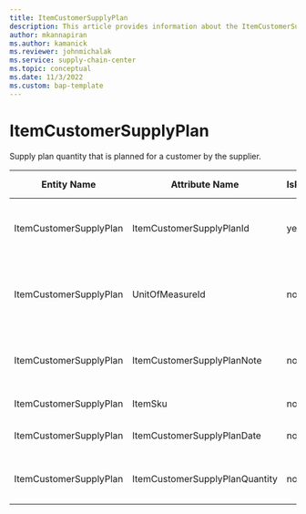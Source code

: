 ```yaml
---
title: ItemCustomerSupplyPlan
description: This article provides information about the ItemCustomerSupplyPlan entity.
author: mkannapiran
ms.author: kamanick
ms.reviewer: johnmichalak
ms.service: supply-chain-center
ms.topic: conceptual
ms.date: 11/3/2022
ms.custom: bap-template
---
```


# ItemCustomerSupplyPlan

Supply plan quantity that is planned for a customer by the supplier.

| **Entity Name** | **Attribute Name** | **IsPrimaryKey** | **Data Type** | **Data Length** | **Description** |
| --- | --- | --- | --- | --- | --- |
| ItemCustomerSupplyPlan | ItemCustomerSupplyPlanId | yes | string | 36 | Unique Id of the item customer supply plan. |
| ItemCustomerSupplyPlan | UnitOfMeasureId | no | string | 36 | Unit of measure for Item customer supply plan quantity. |
| ItemCustomerSupplyPlan | ItemCustomerSupplyPlanNote | no | string | 256 | Note for item customer supply plan. |
| ItemCustomerSupplyPlan | ItemSku | no | string | 20 | Unique Id of the item. |
| ItemCustomerSupplyPlan | ItemCustomerSupplyPlanDate | no | date | 0 | Item customer plan date. |
| ItemCustomerSupplyPlan | ItemCustomerSupplyPlanQuantity | no | decimal | 0 | Item customer supply plan quantity.. |
